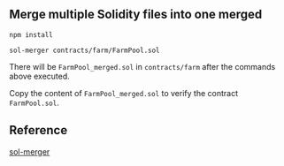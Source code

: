 ## Merge multiple Solidity files into one merged

```shell
npm install

sol-merger contracts/farm/FarmPool.sol
```
      
There will be `FarmPool_merged.sol` in `contracts/farm` after the commands above executed.

Copy the content of `FarmPool_merged.sol` to verify the contract `FarmPool.sol`.

## Reference

[sol-merger](https://github.com/RyuuGan/sol-merger)